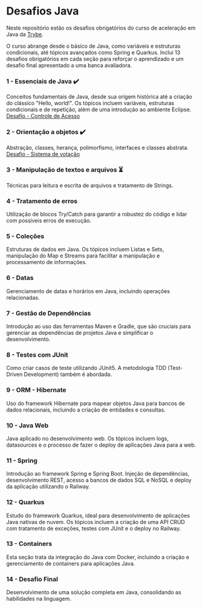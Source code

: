 # Desafios Java

Neste repositório estão os desafios obrigatórios do curso de aceleração em Java da [Trybe](https://www.betrybe.com/).

O curso abrange desde o básico de Java, como variáveis e estruturas condicionais, até tópicos avançados como Spring e Quarkus. Inclui 13 desafios obrigatórios em cada seção para reforçar o aprendizado e um desafio final apresentado a uma banca avaliadora.

### 1 - Essenciais de Java :heavy_check_mark:
Conceitos fundamentais de Java, desde sua origem histórica até a criação do clássico "Hello, world!". Os tópicos incluem variáveis, estruturas condicionais e de repetição, além de uma introdução ao ambiente Eclipse.\
[Desafio - Controle de Acesso](https://github.com/PedroPA94/desafios-java/tree/main/acc-java-010-exercises-controle-de-acesso)

### 2 - Orientação a objetos :heavy_check_mark:
Abstração, classes, herança, polimorfismo, interfaces e classes abstrata.
[Desafio - Sistema de votação](https://github.com/PedroPA94/desafios-java/tree/main/acc-java-010-exercises-sistema-de-votacao)

### 3 - Manipulação de textos e arquivos :hourglass_flowing_sand:
Técnicas para leitura e escrita de arquivos e tratamento de Strings.

### 4 - Tratamento de erros
Utilização de blocos Try/Catch para garantir a robustez do código e lidar com possíveis erros de execução.

### 5 - Coleções
Estruturas de dados em Java. Os tópicos incluem Listas e Sets, manipulação do Map e Streams para facilitar a manipulação e processamento de informações.

### 6 - Datas
Gerenciamento de datas e horários em Java, incluindo operações relacionadas.

### 7 - Gestão de Dependências
Introdução ao uso das ferramentas Maven e Gradle, que são cruciais para gerenciar as dependências de projetos Java e simplificar o desenvolvimento.

### 8 - Testes com JUnit
Como criar casos de teste utilizando JUnit5. A metodologia TDD (Test-Driven Development) também é abordada.

### 9 - ORM - Hibernate
Uso do framework Hibernate para mapear objetos Java para bancos de dados relacionais, incluindo a criação de entidades e consultas.

### 10 - Java Web
Java aplicado no desenvolvimento web. Os tópicos incluem logs, datasources e o processo de fazer o deploy de aplicações Java para a web.

### 11 - Spring
Introdução ao framework Spring e Spring Boot. Injeção de dependências, desenvolvimento REST, acesso a bancos de dados SQL e NoSQL e deploy da aplicação utilizando o Railway.

### 12 - Quarkus
Estudo do framework Quarkus, ideal para desenvolvimento de aplicações Java nativas de nuvem. Os tópicos incluem a criação de uma API CRUD com tratamento de exceções, testes com JUnit e o deploy no Railway.

### 13 - Containers
Esta seção trata da integração do Java com Docker, incluindo a criação e gerenciamento de containers para aplicações Java.

### 14 - Desafio Final
Desenvolvimento de uma solução completa em Java, consolidando as habilidades na linguagem.
